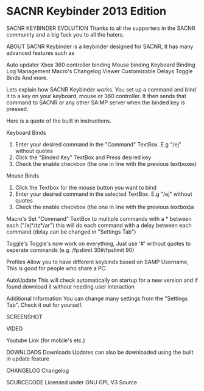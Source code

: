 SACNR Keybinder 2013 Edition
==================


SACNR KEYBINDER EVOLUTION
Thanks to all the supporters in the SACNR community and a big fuck you to all the haters.


ABOUT
SACNR Keybinder is a keybinder designed for SACNR, It has many advanced features such as

Auto updater
Xbox 360 controller binding
Mouse binding
Keyboard Binding
Log Management
Macro's
Changelog Viewer
Customizable Delays
Toggle Binds
And more.


Lets explain how SACNR Keybinder works. You set up a command and bind it to a key on your keyboard, mouse or 360 controller. It then sends that command to SACNR or any other SA:MP server when the binded key is pressed.

Here is a quote of the built in instructions.

Keyboard Binds
1. Enter your desired command in the "Command" TextBox. E.g "/ej" without quotes
2. Click the "Binded Key" TextBox and Press desired key
4. Check the enable checkbox (the one in line with the previous textboxes)

Mouse Binds
1. Click the Textbox for the mouse button you want to bind
2. Enter your desired command in the selected TextBox. E.g "/ej" without quotes
3. Check the enable checkbox (the one in line with the previous textbox)a

Macro's
Set "Command" TextBox to multiple commands with a * between each ("/ej*/tz*/ar") this will do each command
with a delay between each command (delay can be changed in "Settings Tab")

Toggle's
Toggle's now work on everything, Just use '#' without quotes to seperate commands (e.g. /fpslimit 30#/fpslimit 90)

Profiles
Allow you to have different keybinds based on SAMP Username, This is good for people who share a PC.

AutoUpdate
This will check automatically on startup for a new version and if found download it without needing user interaction

Additional Information
You can change many settings from the "Settings Tab". Check it out for yourself.

SCREENSHOT


VIDEO
 
Youtube Link (for mobile's etc.)

DOWNLOADS
Downloads
Updates can also be downloaded using the built in update feature

CHANGELOG
Changelog

SOURCECODE
Licensed under GNU GPL V3
Source